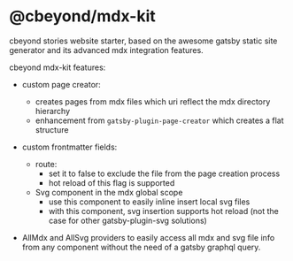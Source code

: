 # @cbeyond/mdx-kit

cbeyond stories website starter, based on the awesome gatsby static site generator
and its advanced mdx integration features.

cbeyond mdx-kit features:

- custom page creator:

  - creates pages from mdx files which uri reflect the mdx directory hierarchy
  - enhancement from `gatsby-plugin-page-creator` which creates a flat structure

- custom frontmatter fields:
  - route:
    - set it to false to exclude the file from the page creation process
    - hot reload of this flag is supported
  - Svg component in the mdx global scope
    - use this component to easily inline insert local svg files
    - with this component, svg insertion supports hot reload (not the case for other gatsby-plugin-svg solutions)
- AllMdx and AllSvg providers to easily access all mdx and svg file info from any component without the need of a gatsby graphql query.
